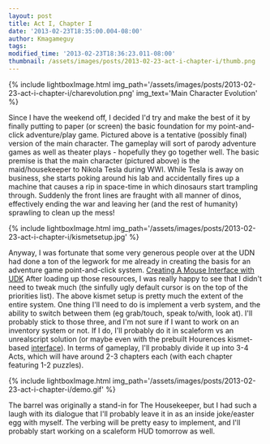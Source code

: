 ```yaml
---
layout: post
title: Act I, Chapter I
date: '2013-02-23T18:35:00.004-08:00'
author: Kmagameguy
tags: 
modified_time: '2013-02-23T18:36:23.011-08:00'
thumbnail: /assets/images/posts/2013-02-23-act-i-chapter-i/thumb.png
---
```


{% include lightboxImage.html
  img_path='/assets/images/posts/2013-02-23-act-i-chapter-i/charevolution.png'
  img_text='Main Character Evolution'
%}

Since I have the weekend off, I decided I'd try and make the best of it by finally
putting to paper (or screen) the basic foundation for my point-and-click adventure/play game.
Pictured above is a tentative (possibly final) version of the main character.
The gameplay will sort of parody adventure games as well as theater plays - hopefully they go together well.
The basic premise is that the main character (pictured above) is the maid/housekeeper to Nikola Tesla during WWI.
While Tesla is away on business, she starts poking around his lab and accidentally fires up a machine that
causes a rip in space-time in which dinosaurs start trampling through. Suddenly the front lines are fraught
with all manner of dinos, effectively ending the war and leaving her (and the rest of humanity) sprawling to
clean up the mess!

{% include lightboxImage.html
  img_path='/assets/images/posts/2013-02-23-act-i-chapter-i/kismetsetup.jpg'
%}

Anyway, I was fortunate that some very generous people over at the UDN had done a ton of the
legwork for me already in creating the basis for an adventure game point-and-click system.
<a href="http://udn.epicgames.com/Three/DevelopmentKitGemsCreatingAMouseInterface.html" target="_blank">Creating A Mouse Interface with UDK</a>
After loading up those resources, I was really happy to see that I didn't need to tweak much
(the sinfully ugly default cursor is on the top of the priorities list).
The above kismet setup is pretty much the extent of the entire system.
One thing I'll need to do is implement a verb system, and the ability to switch between them
(eg grab/touch, speak to/with, look at). I'll probably stick to those three, and I'm not sure
if I want to work on an inventory system or not. If I do, I'll probably do it in scaleform vs an
unrealscript solution (or maybe even with the prebuilt Hourences kismet-based
<a href="http://www.hourences.com/tutorials-ue3-kismet-interface/" target="_blank">interface</a>).
In terms of gameplay, I'll probably divide it up into 3-4 Acts, which will have around 2-3 chapters each
(with each chapter featuring 1-2 puzzles).

{% include lightboxImage.html
  img_path='/assets/images/posts/2013-02-23-act-i-chapter-i/demo.gif'
%}

The barrel was originally a stand-in for The Housekeeper, but I had such a laugh with its dialogue that I'll probably leave it in as an inside joke/easter egg with myself. The verbing will be pretty easy to implement, and I'll probably start working on a scaleform HUD tomorrow as well.
